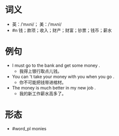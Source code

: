 # 词义
- 英：/ˈmʌni/； 美：/ˈmʌni/
- #n 钱；款项；收入；财产；财富；钞票；钱币；薪水
# 例句
- I must go to the bank and get some money .
	- 我得上银行取点儿钱。
- You can 't take your money with you when you go .
	- 你不可能把钱带进棺材。
- The money is much better in my new job .
	- 我的新工作薪水高多了。
# 形态
- #word_pl monies

